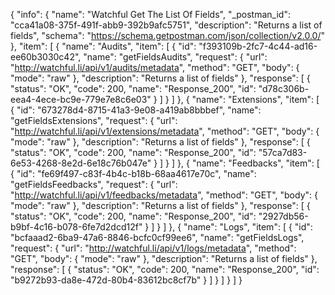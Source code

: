 {
  "info": {
    "name": "Watchful Get The List Of Fields",
    "_postman_id": "cca41a08-375f-491f-abb9-392b9afc5751",
    "description": "Returns a list of fields",
    "schema": "https://schema.getpostman.com/json/collection/v2.0.0/"
  },
  "item": [
    {
      "name": "Audits",
      "item": [
        {
          "id": "f393109b-2fc7-4c44-ad16-ee60b3030c42",
          "name": "getFieldsAudits",
          "request": {
            "url": "http://watchful.li/api/v1/audits/metadata",
            "method": "GET",
            "body": {
              "mode": "raw"
            },
            "description": "Returns a list of fields"
          },
          "response": [
            {
              "status": "OK",
              "code": 200,
              "name": "Response_200",
              "id": "d78c306b-eea4-4ece-bc9e-779e7e8c6e03"
            }
          ]
        }
      ]
    },
    {
      "name": "Extensions",
      "item": [
        {
          "id": "673278d4-8715-41a3-9e08-a419ab8bbbef",
          "name": "getFieldsExtensions",
          "request": {
            "url": "http://watchful.li/api/v1/extensions/metadata",
            "method": "GET",
            "body": {
              "mode": "raw"
            },
            "description": "Returns a list of fields"
          },
          "response": [
            {
              "status": "OK",
              "code": 200,
              "name": "Response_200",
              "id": "57ca7d83-6e53-4268-8e2d-6e18c76b047e"
            }
          ]
        }
      ]
    },
    {
      "name": "Feedbacks",
      "item": [
        {
          "id": "fe69f497-c83f-4b4c-b18b-68aa4617e70c",
          "name": "getFieldsFeedbacks",
          "request": {
            "url": "http://watchful.li/api/v1/feedbacks/metadata",
            "method": "GET",
            "body": {
              "mode": "raw"
            },
            "description": "Returns a list of fields"
          },
          "response": [
            {
              "status": "OK",
              "code": 200,
              "name": "Response_200",
              "id": "2927db56-b9bf-4c16-b078-6fe7d2dcd12f"
            }
          ]
        }
      ]
    },
    {
      "name": "Logs",
      "item": [
        {
          "id": "bcfaaad2-6ba9-47a6-8846-bcfc0cf99ee6",
          "name": "getFieldsLogs",
          "request": {
            "url": "http://watchful.li/api/v1/logs/metadata",
            "method": "GET",
            "body": {
              "mode": "raw"
            },
            "description": "Returns a list of fields"
          },
          "response": [
            {
              "status": "OK",
              "code": 200,
              "name": "Response_200",
              "id": "b9272b93-da8e-472d-80b4-83612bc8cf7b"
            }
          ]
        }
      ]
    }
  ]
}